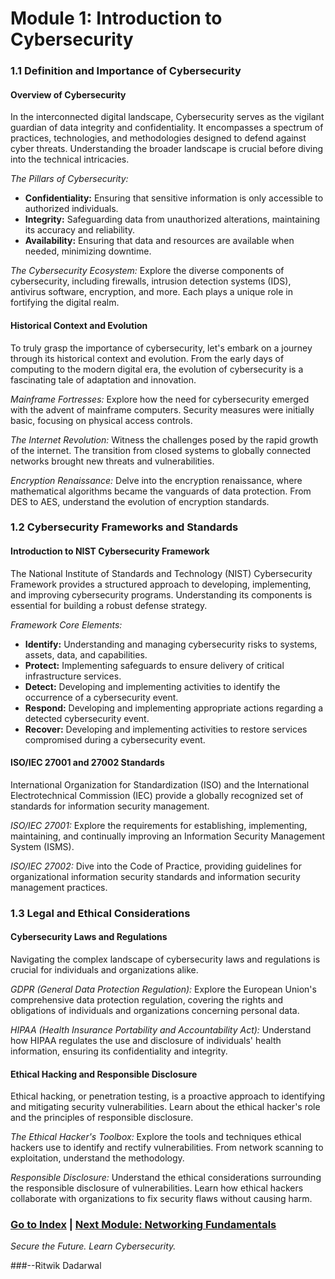 # Module 1: Introduction to Cybersecurity

### 1.1 Definition and Importance of Cybersecurity

#### Overview of Cybersecurity

In the interconnected digital landscape, Cybersecurity serves as the vigilant guardian of data integrity and confidentiality. It encompasses a spectrum of practices, technologies, and methodologies designed to defend against cyber threats. Understanding the broader landscape is crucial before diving into the technical intricacies.

*The Pillars of Cybersecurity:*
- **Confidentiality:** Ensuring that sensitive information is only accessible to authorized individuals.
- **Integrity:** Safeguarding data from unauthorized alterations, maintaining its accuracy and reliability.
- **Availability:** Ensuring that data and resources are available when needed, minimizing downtime.

*The Cybersecurity Ecosystem:*
Explore the diverse components of cybersecurity, including firewalls, intrusion detection systems (IDS), antivirus software, encryption, and more. Each plays a unique role in fortifying the digital realm.

#### Historical Context and Evolution

To truly grasp the importance of cybersecurity, let's embark on a journey through its historical context and evolution. From the early days of computing to the modern digital era, the evolution of cybersecurity is a fascinating tale of adaptation and innovation.

*Mainframe Fortresses:*
Explore how the need for cybersecurity emerged with the advent of mainframe computers. Security measures were initially basic, focusing on physical access controls.

*The Internet Revolution:*
Witness the challenges posed by the rapid growth of the internet. The transition from closed systems to globally connected networks brought new threats and vulnerabilities.

*Encryption Renaissance:*
Delve into the encryption renaissance, where mathematical algorithms became the vanguards of data protection. From DES to AES, understand the evolution of encryption standards.

### 1.2 Cybersecurity Frameworks and Standards

#### Introduction to NIST Cybersecurity Framework

The National Institute of Standards and Technology (NIST) Cybersecurity Framework provides a structured approach to developing, implementing, and improving cybersecurity programs. Understanding its components is essential for building a robust defense strategy.

*Framework Core Elements:*
- **Identify:** Understanding and managing cybersecurity risks to systems, assets, data, and capabilities.
- **Protect:** Implementing safeguards to ensure delivery of critical infrastructure services.
- **Detect:** Developing and implementing activities to identify the occurrence of a cybersecurity event.
- **Respond:** Developing and implementing appropriate actions regarding a detected cybersecurity event.
- **Recover:** Developing and implementing activities to restore services compromised during a cybersecurity event.

#### ISO/IEC 27001 and 27002 Standards

International Organization for Standardization (ISO) and the International Electrotechnical Commission (IEC) provide a globally recognized set of standards for information security management.

*ISO/IEC 27001:*
Explore the requirements for establishing, implementing, maintaining, and continually improving an Information Security Management System (ISMS).

*ISO/IEC 27002:*
Dive into the Code of Practice, providing guidelines for organizational information security standards and information security management practices.

### 1.3 Legal and Ethical Considerations

#### Cybersecurity Laws and Regulations

Navigating the complex landscape of cybersecurity laws and regulations is crucial for individuals and organizations alike.

*GDPR (General Data Protection Regulation):*
Explore the European Union's comprehensive data protection regulation, covering the rights and obligations of individuals and organizations concerning personal data.

*HIPAA (Health Insurance Portability and Accountability Act):*
Understand how HIPAA regulates the use and disclosure of individuals' health information, ensuring its confidentiality and integrity.

#### Ethical Hacking and Responsible Disclosure

Ethical hacking, or penetration testing, is a proactive approach to identifying and mitigating security vulnerabilities. Learn about the ethical hacker's role and the principles of responsible disclosure.

*The Ethical Hacker's Toolbox:*
Explore the tools and techniques ethical hackers use to identify and rectify vulnerabilities. From network scanning to exploitation, understand the methodology.

*Responsible Disclosure:*
Understand the ethical considerations surrounding the responsible disclosure of vulnerabilities. Learn how ethical hackers collaborate with organizations to fix security flaws without causing harm.

### [Go to Index](#table-of-contents) | [Next Module: Networking Fundamentals](Module%202.md)

*Secure the Future. Learn Cybersecurity.*


###--Ritwik Dadarwal

